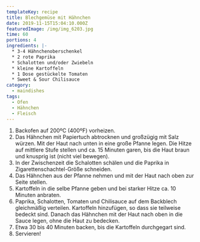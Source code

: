 ```yaml
---
templateKey: recipe
title: Blechgemüse mit Hähnchen
date: 2019-11-15T15:04:10.000Z
featuredImage: /img/img_6203.jpg
time: 60
portions: 4
ingredients: |-
  * 3-4 Hähnchenoberschenkel
  * 2 rote Paprika
  * Schalotten und/oder Zwiebeln
  * kleine Kartoffeln
  * 1 Dose gestückelte Tomaten
  * Sweet & Sour Chilisauce
category:
  - maindishes
tags:
  - Ofen
  - Hähnchen
  - Fleisch
---
```


1. Backofen auf 200ºC (400ºF) vorheizen.
2. Das Hähnchen mit Papiertuch abtrocknen und großzügig mit Salz würzen. Mit der Haut nach unten in eine große Pfanne legen. Die Hitze auf mittlere Stufe stellen und ca. 15 Minuten garen, bis die Haut braun und knusprig ist (nicht viel bewegen).
3. In der Zwischenzeit die Schalotten schälen und die Paprika in Zigarettenschachtel-Größe schneiden.
4. Das Hähnchen aus der Pfanne nehmen und mit der Haut nach oben zur Seite stellen.
5. Kartoffeln in die selbe Pfanne geben und bei starker Hitze ca. 10 Minuten anbraten.
6. Paprika, Schalotten, Tomaten und Chilisauce auf dem Backblech gleichmäßig verteilen. Kartoffeln hinzufügen, so dass sie teilweise bedeckt sind. Danach das Hähnchen mit der Haut nach oben in die Sauce legen, ohne die Haut zu bedecken.
7. Etwa 30 bis 40 Minuten backen, bis die Kartoffeln durchgegart sind.
8. Servieren!
